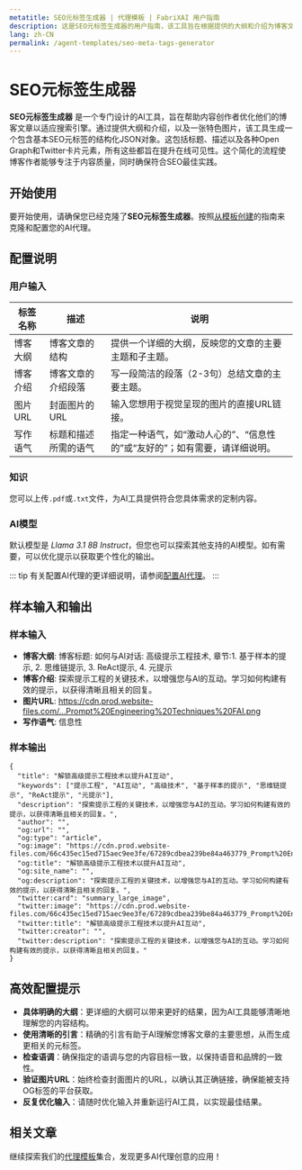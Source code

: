 ```yaml
---
metatitle: SEO元标签生成器 | 代理模板 | FabriXAI 用户指南
description: 这是SEO元标签生成器的用户指南，该工具旨在根据提供的大纲和介绍为博客文章创建优化的SEO元标签。
lang: zh-CN
permalink: /agent-templates/seo-meta-tags-generator
---
```


# SEO元标签生成器

**SEO元标签生成器** 是一个专门设计的AI工具，旨在帮助内容创作者优化他们的博客文章以适应搜索引擎。通过提供大纲和介绍，以及一张特色图片，该工具生成一个包含基本SEO元标签的结构化JSON对象。这包括标题、描述以及各种Open Graph和Twitter卡片元素，所有这些都旨在提升在线可见性。这个简化的流程使博客作者能够专注于内容质量，同时确保符合SEO最佳实践。

## 开始使用

要开始使用，请确保您已经克隆了**SEO元标签生成器**。按照[从模板创建](/en-us/create-from-templates/)的指南来克隆和配置您的AI代理。

## 配置说明

### 用户输入

| 标签名称       | 描述                                    | 说明                                                                                |
| -------------- | --------------------------------------- | ---------------------------------------------------------------------------------- |
| 博客大纲       | 博客文章的结构                          | 提供一个详细的大纲，反映您的文章的主要主题和子主题。                               |
| 博客介绍       | 博客文章的介绍段落                      | 写一段简洁的段落（2-3句）总结文章的主要主题。                                      |
| 图片URL        | 封面图片的URL                           | 输入您想用于视觉呈现的图片的直接URL链接。                                         |
| 写作语气       | 标题和描述所需的语气                    | 指定一种语气，如“激动人心的”、“信息性的”或“友好的”；如有需要，请详细说明。       |

### 知识

您可以上传`.pdf`或`.txt`文件，为AI工具提供符合您具体需求的定制内容。

### AI模型

默认模型是 *Llama 3.1 8B Instruct*，但您也可以探索其他支持的AI模型。如有需要，可以优化提示以获取更个性化的输出。

::: tip
有关配置AI代理的更详细说明，请参阅[配置AI代理](/en-us/configuer-ai-agent/)。
:::

## 样本输入和输出

### 样本输入

- **博客大纲**: 博客标题: 如何与AI对话: 高级提示工程技术, 章节:1. 基于样本的提示, 2. 思维链提示, 3. ReAct提示, 4. 元提示
- **博客介绍**: 探索提示工程的关键技术，以增强您与AI的互动。学习如何构建有效的提示，以获得清晰且相关的回复。
- **图片URL**: https://cdn.prod.website-files.com/...Prompt%20Engineering%20Techniques%20FAI.png
- **写作语气**: 信息性

### 样本输出

```
{
  "title": "解锁高级提示工程技术以提升AI互动",
  "keywords": ["提示工程", "AI互动", "高级技术", "基于样本的提示", "思维链提示", "ReAct提示", "元提示"],
  "description": "探索提示工程的关键技术，以增强您与AI的互动。学习如何构建有效的提示，以获得清晰且相关的回复。",
  "author": "",
  "og:url": "",
  "og:type": "article",
  "og:image": "https://cdn.prod.website-files.com/66c435ec15ed715aec9ee3fe/67289cdbea239be84a463779_Prompt%20Engineering%20Techniques%20FAI.png",
  "og:title": "解锁高级提示工程技术以提升AI互动",
  "og:site_name": "",
  "og:description": "探索提示工程的关键技术，以增强您与AI的互动。学习如何构建有效的提示，以获得清晰且相关的回复。",
  "twitter:card": "summary_large_image",
  "twitter:image": "https://cdn.prod.website-files.com/66c435ec15ed715aec9ee3fe/67289cdbea239be84a463779_Prompt%20Engineering%20Techniques%20FAI.png",
  "twitter:title": "解锁高级提示工程技术以提升AI互动",
  "twitter:creator": "",
  "twitter:description": "探索提示工程的关键技术，以增强您与AI的互动。学习如何构建有效的提示，以获得清晰且相关的回复。"
}
```

## 高效配置提示

- **具体明确的大纲**：更详细的大纲可以带来更好的结果，因为AI工具能够清晰地理解您的内容结构。
- **使用清晰的引言**：精确的引言有助于AI理解您博客文章的主要思想，从而生成更相关的元标签。
- **检查语调**：确保指定的语调与您的内容目标一致，以保持语音和品牌的一致性。
- **验证图片URL**：始终检查封面图片的URL，以确认其正确链接，确保能被支持OG标签的平台获取。
- **反复优化输入**：请随时优化输入并重新运行AI工具，以实现最佳结果。

## 相关文章
继续探索我们的[代理模板](/en-us/agent-templates/)集合，发现更多AI代理创意的应用！